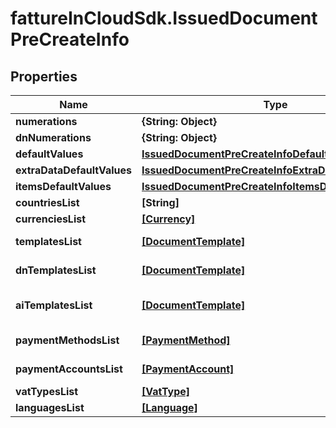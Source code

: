 # fattureInCloudSdk.IssuedDocumentPreCreateInfo

## Properties

Name | Type | Description | Notes
------------ | ------------- | ------------- | -------------
**numerations** | **{String: Object}** |  | [optional] 
**dnNumerations** | **{String: Object}** |  | [optional] 
**defaultValues** | [**IssuedDocumentPreCreateInfoDefaultValues**](IssuedDocumentPreCreateInfoDefaultValues.md) |  | [optional] 
**extraDataDefaultValues** | [**IssuedDocumentPreCreateInfoExtraDataDefaultValues**](IssuedDocumentPreCreateInfoExtraDataDefaultValues.md) |  | [optional] 
**itemsDefaultValues** | [**IssuedDocumentPreCreateInfoItemsDefaultValues**](IssuedDocumentPreCreateInfoItemsDefaultValues.md) |  | [optional] 
**countriesList** | **[String]** | Countries list | [optional] 
**currenciesList** | [**[Currency]**](Currency.md) | Currencies list | [optional] 
**templatesList** | [**[DocumentTemplate]**](DocumentTemplate.md) | Document templates list | [optional] 
**dnTemplatesList** | [**[DocumentTemplate]**](DocumentTemplate.md) | Delivery note templates list | [optional] 
**aiTemplatesList** | [**[DocumentTemplate]**](DocumentTemplate.md) | Accompanying invoice templates list | [optional] 
**paymentMethodsList** | [**[PaymentMethod]**](PaymentMethod.md) | Payment methods list | [optional] 
**paymentAccountsList** | [**[PaymentAccount]**](PaymentAccount.md) | Payment accounts list | [optional] 
**vatTypesList** | [**[VatType]**](VatType.md) | Vat types list | [optional] 
**languagesList** | [**[Language]**](Language.md) | Languages list | [optional] 


